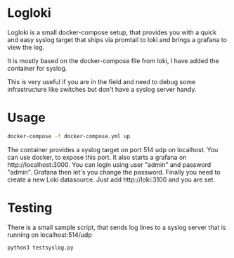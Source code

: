 # Logloki
Logloki is a small docker-compose setup, that provides you with a quick and
easy syslog target that ships via promtail to loki and brings a grafana to view the log.

It is mostly based on the docker-compose file from loki, I have added the
container for syslog.

This is very useful if you are in the field and need to debug some infrastructure like switches but don't have a syslog server handy.

# Usage
```bash
docker-compose -f docker-compose.yml up
```
The container provides a syslog target on port 514 udp on localhost. You can use docker, to expose this port. It also starts a grafana on http://localhost:3000. You can login using user "admin" and password "admin". Grafana then let's you change the password. Finally you need to create a new Loki datasource. Just add http://loki:3100 and you are set.

# Testing
There is a small sample script, that sends log lines to a syslog server that is running on localhost:514/udp
```bash
python3 testsyslog.py
```
